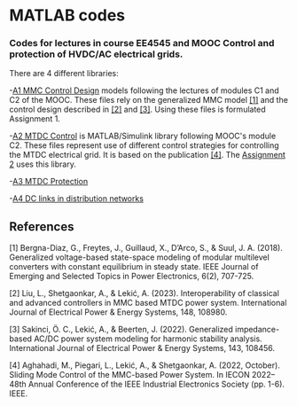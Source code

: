 # MATLAB codes
### Codes for lectures in course EE4545 and MOOC Control and protection of HVDC/AC electrical grids.
 
There are 4 different libraries:

-[A1 MMC Control Design](/MATLAB/A1%20MMC%20control%20design) models following the lectures of modules C1 and C2 of the MOOC. These files rely on the generalized MMC model [[1]](#1) and
the control design described in [[2]](#2) and [[3]](#3). Using these files is formulated Assignment 1.

-[A2 MTDC Control](/MATLAB/A2%20MTDC%20control) is MATLAB/Simulink library following MOOC's module C2. These files represent use of different control strategies
for controlling the MTDC electrical grid. It is based on the publication [[4]](#4). The [Assignment 2](/MATLAB/A2%20MTDC%20control/Assignment%202%20-%20MTDC%20controls.pdf) uses this library.
 
-[A3 MTDC Protection](/MATLAB/A3%20MTDC%20Protection)

-[A4 DC links in distribution networks](/MATLAB/A4%20DC%20links%20in%20distribution%20networks)

## References
<a id="1">[1]</a>
Bergna-Diaz, G., Freytes, J., Guillaud, X., D’Arco, S., & Suul, J. A. (2018). Generalized voltage-based state-space modeling of modular multilevel converters with 
constant equilibrium in steady state. IEEE Journal of Emerging and Selected Topics in Power Electronics, 6(2), 707-725.

<a id="2">[2]</a> Liu, L., Shetgaonkar, A., & Lekić, A. (2023). Interoperability of classical and advanced controllers in MMC based MTDC power system. International Journal of 
Electrical Power & Energy Systems, 148, 108980.

<a id="3">[3]</a> Sakinci, Ö. C., Lekić, A., & Beerten, J. (2022). Generalized impedance-based AC/DC power system modeling for harmonic stability analysis. International Journal 
of Electrical Power & Energy Systems, 143, 108456.

<a id="4">[4]</a> Aghahadi, M., Piegari, L., Lekić, A., & Shetgaonkar, A. (2022, October). Sliding Mode Control of the MMC-based Power System. In IECON 2022–48th Annual Conference 
of the IEEE Industrial Electronics Society (pp. 1-6). IEEE.